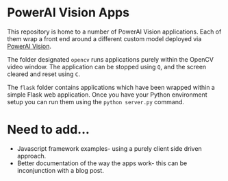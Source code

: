 # PowerAI Vision Apps

This repository is home to a number of PowerAI Vision applications. Each of them wrap a front end around a different custom model deployed via [PowerAI Vision](https://developer.ibm.com/linuxonpower/deep-learning-powerai/vision/).

The folder designated `opencv` runs applications purely within the OpenCV video window. The application can be stopped using `Q`, and the screen cleared and reset using `C`. 

The `flask` folder contains applications which have been wrapped within a simple Flask web application. Once you have your Python environment setup you can run them using the `python server.py` command. 

# Need to add...
- Javascript framework examples- using a purely client side driven approach. 
- Better documentation of the way the apps work- this can be inconjunction with a blog post. 
